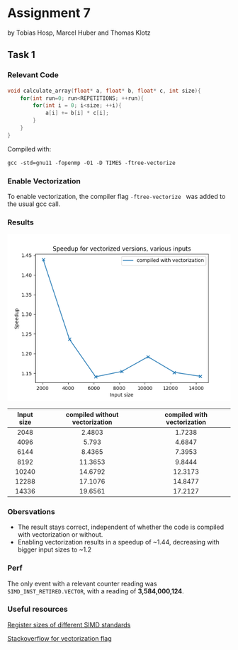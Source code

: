 # Assignment 7
by Tobias Hosp, Marcel Huber and Thomas Klotz

## Task 1

### Relevant Code

```c
void calculate_array(float* a, float* b, float* c, int size){
    for(int run=0; run<REPETITIONS; ++run){
        for(int i = 0; i<size; ++i){
            a[i] += b[i] * c[i];
        }
    }
}
```

Compiled with: 

```makefile
gcc -std=gnu11 -fopenmp -O1 -D TIMES -ftree-vectorize 
```

### Enable Vectorization

To enable vectorization, the compiler flag ```-ftree-vectorize ``` was added to the usual gcc call.

### Results

![speedup_task1](task1/plots/speedup_task1.png)

| Input size | compiled without vectorization | compiled with vectorization |
| :--: | :--: | :--: |
| 2048 | 2.4803 | 1.7238 |
| 4096 | 5.793 | 4.6847 |
| 6144 | 8.4365 | 7.3953 |
| 8192 | 11.3653 | 9.8444 |
| 10240 | 14.6792 | 12.3173 |
| 12288 | 17.1076 | 14.8477 |
| 14336 | 19.6561 | 17.2127 |

### Obersvations

- The result stays correct, independent of whether the code is compiled with vectorization or without.
- Enabling vectorization results in a speedup of ~1.44, decreasing with bigger input sizes to ~1.2

### Perf

The only event with a relevant counter reading was ```SIMD_INST_RETIRED.VECTOR```, with a reading of **3,584,000,124**.

### Useful resources

[Register sizes of different SIMD standards](https://twiki.cern.ch/twiki/bin/view/CMSPublic/WorkBookWritingAutovectorizableCode)

[Stackoverflow for vectorization flag](https://stackoverflow.com/questions/51232100/gcc-auto-vectorization)



